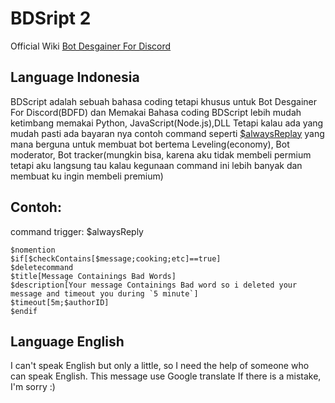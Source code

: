 # BDSript 2
Official Wiki [Bot Desgainer For Discord](https://nilpointer-software.github.io/bdfd-wiki/foreword.html#foreword)
## Language Indonesia
BDScript adalah sebuah bahasa coding tetapi khusus untuk Bot Desgainer For Discord(BDFD) dan Memakai Bahasa coding BDScript lebih mudah ketimbang memakai Python, JavaScript(Node.js),DLL
Tetapi kalau ada yang mudah pasti ada bayaran nya contoh command seperti [$alwaysReplay](https://nilpointer-software.github.io/bdfd-wiki/premium/alwaysReply.html?highlight=Alwa#alwaysreply) yang mana berguna untuk membuat bot bertema Leveling(economy), Bot moderator, Bot tracker(mungkin bisa, karena aku tidak membeli permium tetapi aku langsung tau kalau kegunaan command ini lebih banyak dan membuat ku ingin membeli premium)

## Contoh:
command trigger: $alwaysReply
```BDScript
$nomention
$if[$checkContains[$message;cooking;etc]==true]
$deletecommand
$title[Message Containings Bad Words]
$description[Your message Containings Bad word so i deleted your message and timeout you during `5 minute`]
$timeout[5m;$authorID]
$endif
```
## Language English
I can't speak English but only a little, so I need the help of someone who can speak English.
This message use Google translate If there is a mistake, I'm sorry :)
